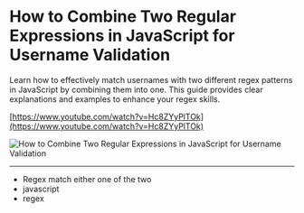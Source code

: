# How to Combine Two Regular Expressions in JavaScript for Username Validation

Learn how to effectively match usernames with two different regex patterns in JavaScript by combining them into one. This guide provides clear explanations and examples to enhance your regex skills.

[https://www.youtube.com/watch?v=Hc8ZYyPlTOk](https://www.youtube.com/watch?v=Hc8ZYyPlTOk)

![How to Combine Two Regular Expressions in JavaScript for Username Validation](https://i.ytimg.com/vi_webp/Hc8ZYyPlTOk/mqdefault.webp "How to Combine Two Regular Expressions in JavaScript for Username Validation")

---

- Regex match either one of the two
- javascript
- regex